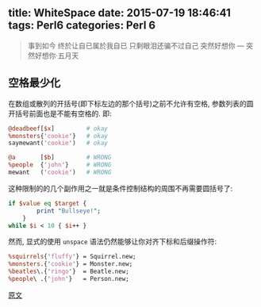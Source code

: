 title: WhiteSpace
date: 2015-07-19 18:46:41
tags: Perl6
categories: Perl 6
---

<blockquote class="blockquote-center">事到如今 终於让自已属於我自已 只剩眼泪还骗不过自己 突然好想你
— 突然好想你·五月天
</blockquote>

## 空格最少化

在数组或散列的开括号(即下标左边的那个括号)之前不允许有空格, 参数列表的圆开括号前面也是不能有空格的. 即:

```perl
@deadbeef[$x]         # okay
%monsters{'cookie'}   # okay
saymewant('cookie')   # okay

@a       [$b]         # WRONG
%people  {'john'}     # WRONG
mewant   ('cookie')   # WRONG
```


这种限制的的几个副作用之一就是条件控制结构的周围不再需要圆括号了:

```perl
if $value eq $target {
        print "Bullseye!";
    }
while $i < 10 { $i++ }
```

然而, 显式的使用 `unspace` 语法仍然能够让你对齐下标和后缀操作符:

```perl
%squirrels{'fluffy'} = Squirrel.new;
%monsters.{'cookie'} = Monster.new;
%beatles\.{'ringo'}  = Beatle.new;
%people\ .{'john'}   = Person.new;
```



[原文](http://chenyf.gitcafe.io)
